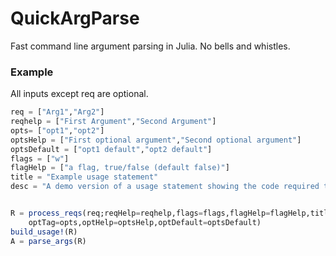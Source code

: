 # QuickArgParse
Fast command line argument parsing in Julia. No bells and whistles.

### Example
All inputs except req are optional.  

```Julia
req = ["Arg1","Arg2"]
reqhelp = ["First Argument","Second Argument"]
opts= ["opt1","opt2"]
optsHelp = ["First optional argument","Second optional argument"]
optsDefault = ["opt1 default","opt2 default"]
flags = ["w"]
flagHelp = ["a flag, true/false (default false)"]
title = "Example usage statement"
desc = "A demo version of a usage statement showing the code required to generate it"


R = process_reqs(req;reqHelp=reqhelp,flags=flags,flagHelp=flagHelp,title=title,desc=desc,
	optTag=opts,optHelp=optsHelp,optDefault=optsDefault)
build_usage!(R)
A = parse_args(R)
```